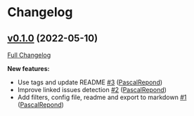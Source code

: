 # Changelog

## [v0.1.0](https://github.com/rero/pychangelog/tree/v0.1.0) (2022-05-10)

[Full Changelog](https://github.com/rero/pychangelog/compare/0...v0.1.0)

**New features:**
* Use tags and update README [\#3](https://github.com/rero/pychangelog/pull/3) ([PascalRepond](https://github.com/PascalRepond))
* Improve linked issues detection [\#2](https://github.com/rero/pychangelog/pull/2) ([PascalRepond](https://github.com/PascalRepond))
* Add filters, config file, readme and export to markdown [\#1](https://github.com/rero/pychangelog/pull/1) ([PascalRepond](https://github.com/PascalRepond))
